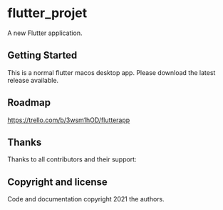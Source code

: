 # flutter_projet

A new Flutter application.

## Getting Started

This is a normal flutter macos desktop app. Please download the latest release available.

## Roadmap

https://trello.com/b/3wsm1hOD/flutterapp

## Thanks

Thanks to all contributors and their support:

## Copyright and license

Code and documentation copyright 2021 the authors.
